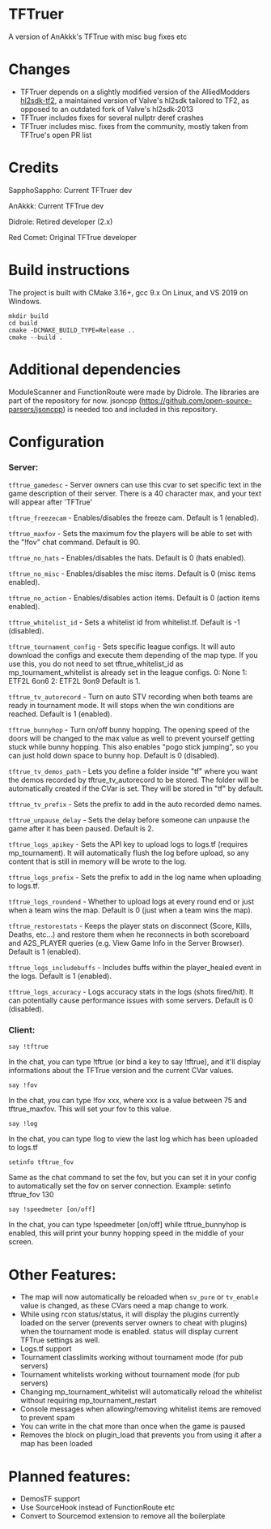 
 # TFTruer

A version of AnAkkk's TFTrue with misc bug fixes etc

# Changes
- TFTruer depends on a slightly modified version of the AlliedModders [hl2sdk-tf2](https://github.com/sapphonie/hl2sdk/tree/tftrue-tf2), a maintained version of Valve's hl2sdk tailored to TF2, as opposed to an outdated fork of Valve's hl2sdk-2013
- TFTruer includes fixes for several nullptr deref crashes
- TFTruer includes misc. fixes from the community, mostly taken from TFTrue's open PR list

# Credits

SapphoSappho: Current TFTruer dev

AnAkkk: Current TFTrue dev

Didrole: Retired developer (2.x)

Red Comet: Original TFTrue developer

# Build instructions

The project is built with CMake 3.16+, gcc 9.x On Linux, and VS 2019 on Windows.

```
mkdir build
cd build
cmake -DCMAKE_BUILD_TYPE=Release ..
cmake --build .
```

# Additional dependencies

ModuleScanner and FunctionRoute were made by Didrole. The libraries are part of the repository for now.
jsoncpp (https://github.com/open-source-parsers/jsoncpp) is needed too and included in this repository.

# Configuration

### Server:
`tftrue_gamedesc` - Server owners can use this cvar to set specific text in the game description of their server.
There is a 40 character max, and your text will appear after 'TFTrue'

`tftrue_freezecam` - Enables/disables the freeze cam. Default is 1 (enabled).

`tftrue_maxfov` - Sets the maximum fov the players will be able to set with the "!fov" chat command. Default is 90.

`tftrue_no_hats` - Enables/disables the hats. Default is 0 (hats enabled).

`tftrue_no_misc` - Enables/disables the misc items. Default is 0 (misc items enabled).

`tftrue_no_action` - Enables/disables action items. Default is 0 (action items enabled).

`tftrue_whitelist_id` - Sets a whitelist id from whitelist.tf. Default is -1 (disabled).

`tftrue_tournament_config` - Sets specific league configs. It will auto download the configs and execute them depending of the map type.
If you use this, you do not need to set tftrue_whitelist_id as mp_tournament_whitelist is already set in the league configs.
0: None
1: ETF2L 6on6
2: ETF2L 9on9
Default is 1.

`tftrue_tv_autorecord` - Turn on auto STV recording when both teams are ready in tournament mode. It will stops when the win conditions are reached. Default is 1 (enabled).

`tftrue_bunnyhop` - Turn on/off bunny hopping. The opening speed of the doors will be changed to the max value as well to prevent yourself getting stuck while bunny hopping.
This also enables "pogo stick jumping", so you can just hold down space to bunny hop.
Default is 0 (disabled).

`tftrue_tv_demos_path` - Lets you define a folder inside "tf" where you want the demos recorded by tftrue_tv_autorecord to be stored. The folder will be automatically created if the CVar is set.
They will be stored in "tf" by default.

`tftrue_tv_prefix` - Sets the prefix to add in the auto recorded demo names.

`tftrue_unpause_delay` - Sets the delay before someone can unpause the game after it has been paused. Default is 2.

`tftrue_logs_apikey` - Sets the API key to upload logs to logs.tf (requires mp_tournament). It will automatically flush the log before upload, so any content that is still in memory will be wrote to the log.

`tftrue_logs_prefix`  - Sets the prefix to add in the log name when uploading to logs.tf.

`tftrue_logs_roundend` - Whether to upload logs at every round end or just when a team wins the map. Default is 0 (just when a team wins the map).

`tftrue_restorestats` - Keeps the player stats on disconnect (Score, Kills, Deaths, etc...) and restore them when he reconnects in both scoreboard and A2S_PLAYER queries (e.g. View Game Info in the Server Browser).
Default is 1 (enabled).

`tftrue_logs_includebuffs` - Includes buffs within the player_healed event in the logs.
Default is 1 (enabled).

`tftrue_logs_accuracy` - Logs accuracy stats in the logs (shots fired/hit). It can potentially cause performance issues with some servers.
Default is 0 (disabled).

### Client:

`say !tftrue`

In the chat, you can type !tftrue (or bind a key to say !tftrue), and it'll display informations about the
TFTrue version and the current CVar values.

`say !fov`

In the chat, you can type !fov xxx, where xxx is a value between 75 and tftrue_maxfov. This will set your fov to this value.

`say !log`

In the chat, you can type !log to view the last log which has been uploaded to logs.tf

`setinfo tftrue_fov`

Same as the chat command to set the fov, but you can set it in your config to automatically set the fov on server connection.
Example: setinfo tftrue_fov 130

`say !speedmeter [on/off]`

In the chat, you can type !speedmeter [on/off] while tftrue_bunnyhop is enabled, this will print your bunny hopping speed in the middle of your screen.

# Other Features:

- The map will now automatically be reloaded when `sv_pure` or `tv_enable` value is changed, as these CVars need a map change to work.
- While using rcon status/status, it will display the plugins currently loaded on the server (prevents server owners to cheat with plugins) when the tournament mode is enabled. status will display current TFTrue settings as well.
- Logs.tf support
- Tournament classlimits working without tournament mode (for pub servers)
- Tournament whitelists working without tournament mode (for pub servers)
- Changing mp_tournament_whitelist will automatically reload the whitelist without requiring mp_tournament_restart
- Console messages when allowing/removing whitelist items are removed to prevent spam
- You can write in the chat more than once when the game is paused
- Removes the block on plugin_load that prevents you from using it after a map has been loaded


# Planned features:

- DemosTF support
- Use SourceHook instead of FunctionRoute etc
- Convert to Sourcemod extension to remove all the boilerplate

